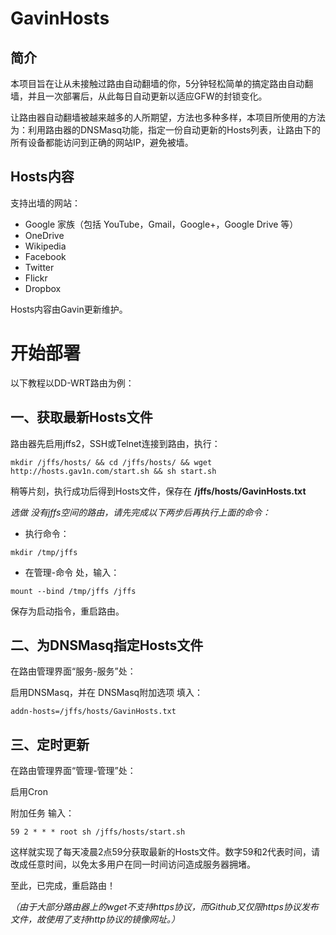 # GavinHosts

## 简介

本项目旨在让从未接触过路由自动翻墙的你，5分钟轻松简单的搞定路由自动翻墙，并且一次部署后，从此每日自动更新以适应GFW的封锁变化。

让路由器自动翻墙被越来越多的人所期望，方法也多种多样，本项目所使用的方法为：利用路由器的DNSMasq功能，指定一份自动更新的Hosts列表，让路由下的所有设备都能访问到正确的网站IP，避免被墙。

## Hosts内容

支持出墙的网站：

* Google 家族（包括 YouTube，Gmail，Google+，Google Drive 等）
* OneDrive
* Wikipedia
* Facebook
* Twitter
* Flickr
* Dropbox

Hosts内容由Gavin更新维护。

# 开始部署

以下教程以DD-WRT路由为例：

## 一、获取最新Hosts文件

路由器先启用jffs2，SSH或Telnet连接到路由，执行：
```
mkdir /jffs/hosts/ && cd /jffs/hosts/ && wget http://hosts.gav1n.com/start.sh && sh start.sh
```
稍等片刻，执行成功后得到Hosts文件，保存在 **/jffs/hosts/GavinHosts.txt**

*选做 没有jffs空间的路由，请先完成以下两步后再执行上面的命令：*

* 执行命令：

```
mkdir /tmp/jffs
```

* 在管理-命令 处，输入：

```
mount --bind /tmp/jffs /jffs
```

保存为启动指令，重启路由。

## 二、为DNSMasq指定Hosts文件

在路由管理界面“服务-服务”处：

启用DNSMasq，并在 DNSMasq附加选项 填入：
```
addn-hosts=/jffs/hosts/GavinHosts.txt
```
## 三、定时更新

在路由管理界面“管理-管理”处：

启用Cron

附加任务 输入：
```
59 2 * * * root sh /jffs/hosts/start.sh
```
这样就实现了每天凌晨2点59分获取最新的Hosts文件。数字59和2代表时间，请改成任意时间，以免太多用户在同一时间访问造成服务器拥堵。

至此，已完成，重启路由！

*（由于大部分路由器上的wget不支持https协议，而Github又仅限https协议发布文件，故使用了支持http协议的镜像网址。）*
